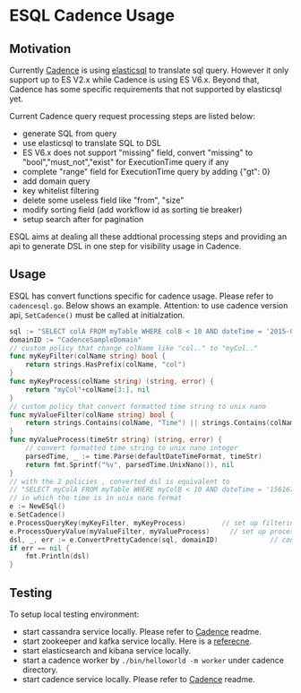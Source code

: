 # ESQL Cadence Usage

## Motivation
Currently [Cadence](https://github.com/uber/cadence) is using [elasticsql](https://github.com/cch123/elasticsql) to translate sql query. However it only support up to ES V2.x while Cadence is using ES V6.x. Beyond that, Cadence has some specific requirements that not supported by elasticsql yet.

Current Cadence query request processing steps are listed below:
- generate SQL from query
- use elasticsql to translate SQL to DSL
- ES V6.x does not support "missing" field, convert "missing" to "bool","must_not","exist" for ExecutionTime query if any
- complete "range" field for ExecutionTime query by adding {"gt": 0}
- add domain query
- key whitelist filtering
- delete some useless field like "from", "size"
- modify sorting field (add workflow id as sorting tie breaker)
- setup search after for pagination

ESQL aims at dealing all these addtional processing steps and providing an api to generate DSL in one step for visibility usage in Cadence.

## Usage
ESQL has convert functions specific for cadence usage. Please refer to `cadencesql.go`. Below shows an example.
Attention: to use cadence version api, `SetCadence()` must be called at initialzation.
~~~~go
sql := "SELECT colA FROM myTable WHERE colB < 10 AND dateTime = '2015-01-01T02:59:59Z'"
domainID := "CadenceSampleDomain"
// custom policy that change colName like "col.." to "myCol.."
func myKeyFilter(colName string) bool {
    return strings.HasPrefix(colName, "col")
}
func myKeyProcess(colName string) (string, error) {
    return "myCol"+colName[3:], nil
}
// custom policy that convert formatted time string to unix nano
func myValueFilter(colName string) bool {
    return strings.Contains(colName, "Time") || strings.Contains(colName, "time")
}
func myValueProcess(timeStr string) (string, error) {
    // convert formatted time string to unix nano integer
    parsedTime, _ := time.Parse(defaultDateTimeFormat, timeStr)
    return fmt.Sprintf("%v", parsedTime.UnixNano()), nil
}
// with the 2 policies , converted dsl is equivalent to
// "SELECT myColA FROM myTable WHERE myColB < 10 AND dateTime = '1561678568048000000'
// in which the time is in unix nano format
e := NewESql()
e.SetCadence()
e.ProcessQueryKey(myKeyFilter, myKeyProcess)         // set up filtering policy
e.ProcessQueryValue(myValueFilter, myValueProcess)     // set up process policy
dsl, _, err := e.ConvertPrettyCadence(sql, domainID)             // convert sql to dsl
if err == nil {
    fmt.Println(dsl)
}
~~~~

## Testing
To setup local testing environment:
- start cassandra service locally. Please refer to [Cadence](https://github.com/uber/cadence) readme.
- start zookeeper and kafka service locally. Here is a [referecne](https://kafka.apache.org/quickstart).
- start elasticsearch and kibana service locally.
- start a cadence worker by `./bin/helloworld -m worker` under cadence directory.
- start cadence service locally. Please refer to [Cadence](https://github.com/uber/cadence) readme.
